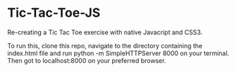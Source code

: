Tic-Tac-Toe-JS
==============

Re-creating a Tic Tac Toe exercise with native Javacript and CSS3. 

To run this, clone this repo, navigate to the directory containing the index.html file  and run python -m SimpleHTTPServer 8000 on your terminal. Then got to localhost:8000 on your preferred browser.
